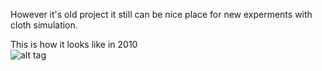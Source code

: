 However it's old project it still can be nice place for new experments with cloth simulation.

This is how it looks like in 2010  
![alt tag](http://nullgravity.eu/projects/curtain.jpg)
